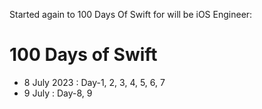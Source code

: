 Started again to 100 Days Of Swift for will be iOS Engineer:  


100 Days of Swift  
====================  

- 8 July 2023 : Day-1, 2, 3, 4, 5, 6, 7
- 9 July : Day-8, 9
